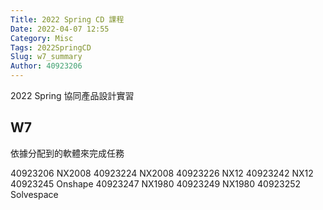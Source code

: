 ```yaml
---
Title: 2022 Spring CD 課程
Date: 2022-04-07 12:55
Category: Misc
Tags: 2022SpringCD
Slug: w7_summary
Author: 40923206
---
```


2022 Spring 協同產品設計實習

<!-- PELICAN_END_SUMMARY -->

W7
----

依據分配到的軟體來完成任務

40923206 NX2008
40923224 NX2008
40923226 NX12
40923242 NX12
40923245 Onshape
40923247 NX1980
40923249 NX1980
40923252 Solvespace
